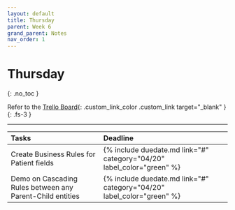 ```yaml
---
layout: default
title: Thursday
parent: Week 6
grand_parent: Notes
nav_order: 1
---
```


# Thursday
{: .no_toc }

Refer to the [Trello Board](https://trello.com/dynamicsmarch){: .custom_link_color .custom_link target="_blank" }
{: .fs-3 }

---

| Tasks                               | Deadline                                                               |
|:------------------------------------|:-----------------------------------------------------------------------|
| Create Business Rules for Patient fields | {% include duedate.md link="#" category="04/20" label_color="green" %} |
| Demo on Cascading Rules between any Parent-Child entities | {% include duedate.md link="#" category="04/20" label_color="green" %} |